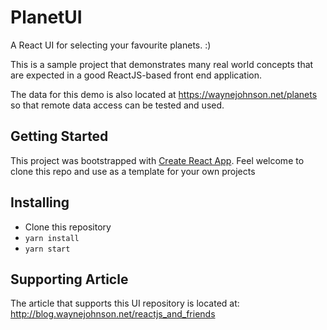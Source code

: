 # PlanetUI
A React UI for selecting your favourite planets. :)

This is a sample project that demonstrates many real world concepts that are expected in a good ReactJS-based front end application.

The data for this demo is also located at https://waynejohnson.net/planets so that remote data access can be tested and used.


## Getting Started

This project was bootstrapped with [Create React App](https://github.com/facebook/create-react-app). Feel welcome to clone this repo and use as a template for your own projects

## Installing

 - Clone this repository
 - `yarn install`
 - `yarn start`


## Supporting Article

The article that supports this UI repository is located at: http://blog.waynejohnson.net/reactjs_and_friends
